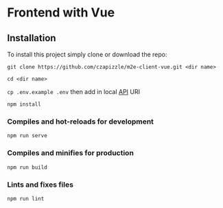 # Frontend with Vue


## Installation

To install this project simply clone or download the repo:

`git clone https://github.com/czapizzle/m2e-client-vue.git <dir name>`

`cd <dir name>`

`cp .env.example .env` then add in local [API](https://github.com/czapizzle/m2e-server) URI

`npm install`


### Compiles and hot-reloads for development
```
npm run serve
```

### Compiles and minifies for production
```
npm run build
```

### Lints and fixes files
```
npm run lint
```
